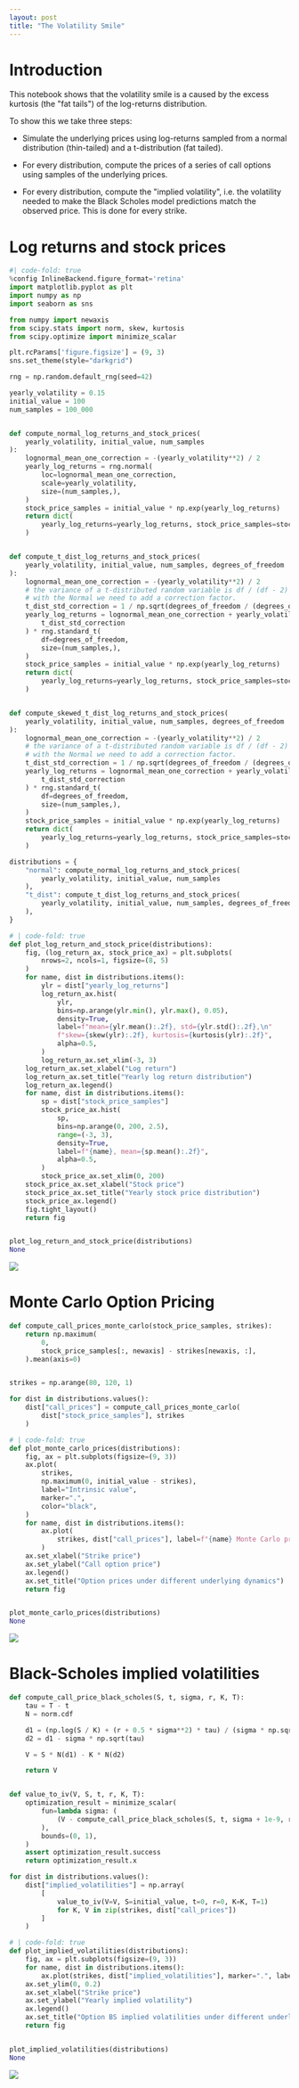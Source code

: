 ```yaml
---
layout: post
title: "The Volatility Smile"
---
```


# Introduction

This notebook shows that the volatility smile is a caused by the excess
kurtosis (the "fat tails") of the log-returns distribution.

To show this we take three steps:

- Simulate the underlying prices using log-returns sampled from a normal
  distribution (thin-tailed) and a t-distribution (fat tailed).

- For every distribution, compute the prices of a series of call options
  using samples of the underlying prices.

- For every distribution, compute the "implied volatility", i.e. the
  volatility needed to make the Black Scholes model predictions match
  the observed price. This is done for every strike.

# Log returns and stock prices

``` python
#| code-fold: true
%config InlineBackend.figure_format='retina'
import matplotlib.pyplot as plt
import numpy as np
import seaborn as sns

from numpy import newaxis
from scipy.stats import norm, skew, kurtosis
from scipy.optimize import minimize_scalar

plt.rcParams['figure.figsize'] = (9, 3)
sns.set_theme(style="darkgrid")

rng = np.random.default_rng(seed=42)
```

``` python
yearly_volatility = 0.15
initial_value = 100
num_samples = 100_000


def compute_normal_log_returns_and_stock_prices(
    yearly_volatility, initial_value, num_samples
):
    lognormal_mean_one_correction = -(yearly_volatility**2) / 2
    yearly_log_returns = rng.normal(
        loc=lognormal_mean_one_correction,
        scale=yearly_volatility,
        size=(num_samples,),
    )
    stock_price_samples = initial_value * np.exp(yearly_log_returns)
    return dict(
        yearly_log_returns=yearly_log_returns, stock_price_samples=stock_price_samples
    )


def compute_t_dist_log_returns_and_stock_prices(
    yearly_volatility, initial_value, num_samples, degrees_of_freedom
):
    lognormal_mean_one_correction = -(yearly_volatility**2) / 2
    # the variance of a t-distributed random variable is df / (df - 2) so to match it
    # with the Normal we need to add a correction factor.
    t_dist_std_correction = 1 / np.sqrt(degrees_of_freedom / (degrees_of_freedom - 2))
    yearly_log_returns = lognormal_mean_one_correction + yearly_volatility * (
        t_dist_std_correction
    ) * rng.standard_t(
        df=degrees_of_freedom,
        size=(num_samples,),
    )
    stock_price_samples = initial_value * np.exp(yearly_log_returns)
    return dict(
        yearly_log_returns=yearly_log_returns, stock_price_samples=stock_price_samples
    )


def compute_skewed_t_dist_log_returns_and_stock_prices(
    yearly_volatility, initial_value, num_samples, degrees_of_freedom
):
    lognormal_mean_one_correction = -(yearly_volatility**2) / 2
    # the variance of a t-distributed random variable is df / (df - 2) so to match it
    # with the Normal we need to add a correction factor.
    t_dist_std_correction = 1 / np.sqrt(degrees_of_freedom / (degrees_of_freedom - 2))
    yearly_log_returns = lognormal_mean_one_correction + yearly_volatility * (
        t_dist_std_correction
    ) * rng.standard_t(
        df=degrees_of_freedom,
        size=(num_samples,),
    )
    stock_price_samples = initial_value * np.exp(yearly_log_returns)
    return dict(
        yearly_log_returns=yearly_log_returns, stock_price_samples=stock_price_samples
    )
```

``` python
distributions = {
    "normal": compute_normal_log_returns_and_stock_prices(
        yearly_volatility, initial_value, num_samples
    ),
    "t_dist": compute_t_dist_log_returns_and_stock_prices(
        yearly_volatility, initial_value, num_samples, degrees_of_freedom=3
    ),
}
```

``` python
# | code-fold: true
def plot_log_return_and_stock_price(distributions):
    fig, (log_return_ax, stock_price_ax) = plt.subplots(
        nrows=2, ncols=1, figsize=(8, 5)
    )
    for name, dist in distributions.items():
        ylr = dist["yearly_log_returns"]
        log_return_ax.hist(
            ylr,
            bins=np.arange(ylr.min(), ylr.max(), 0.05),
            density=True,
            label=f"mean={ylr.mean():.2f}, std={ylr.std():.2f},\n"
            f"skew={skew(ylr):.2f}, kurtosis={kurtosis(ylr):.2f}",
            alpha=0.5,
        )
        log_return_ax.set_xlim(-3, 3)
    log_return_ax.set_xlabel("Log return")
    log_return_ax.set_title("Yearly log return distribution")
    log_return_ax.legend()
    for name, dist in distributions.items():
        sp = dist["stock_price_samples"]
        stock_price_ax.hist(
            sp,
            bins=np.arange(0, 200, 2.5),
            range=(-3, 3),
            density=True,
            label=f"{name}, mean={sp.mean():.2f}",
            alpha=0.5,
        )
        stock_price_ax.set_xlim(0, 200)
    stock_price_ax.set_xlabel("Stock price")
    stock_price_ax.set_title("Yearly stock price distribution")
    stock_price_ax.legend()
    fig.tight_layout()
    return fig


plot_log_return_and_stock_price(distributions)
None
```

![](/assets/images/the-volatility-smile/bf49e3cdb4cda1a633d167383de5fbef7c9c97f7.png)

# Monte Carlo Option Pricing

``` python
def compute_call_prices_monte_carlo(stock_price_samples, strikes):
    return np.maximum(
        0,
        stock_price_samples[:, newaxis] - strikes[newaxis, :],
    ).mean(axis=0)


strikes = np.arange(80, 120, 1)

for dist in distributions.values():
    dist["call_prices"] = compute_call_prices_monte_carlo(
        dist["stock_price_samples"], strikes
    )
```

``` python
# | code-fold: true
def plot_monte_carlo_prices(distributions):
    fig, ax = plt.subplots(figsize=(9, 3))
    ax.plot(
        strikes,
        np.maximum(0, initial_value - strikes),
        label="Intrinsic value",
        marker=".",
        color="black",
    )
    for name, dist in distributions.items():
        ax.plot(
            strikes, dist["call_prices"], label=f"{name} Monte Carlo prices", marker="."
        )
    ax.set_xlabel("Strike price")
    ax.set_ylabel("Call option price")
    ax.legend()
    ax.set_title("Option prices under different underlying dynamics")
    return fig


plot_monte_carlo_prices(distributions)
None
```

![](/assets/images/the-volatility-smile/1361a759ca84aae73e7093ef5f353b23696dfe9d.png)

# Black-Scholes implied volatilities

``` python
def compute_call_price_black_scholes(S, t, sigma, r, K, T):
    tau = T - t
    N = norm.cdf

    d1 = (np.log(S / K) + (r + 0.5 * sigma**2) * tau) / (sigma * np.sqrt(tau))
    d2 = d1 - sigma * np.sqrt(tau)

    V = S * N(d1) - K * N(d2)

    return V


def value_to_iv(V, S, t, r, K, T):
    optimization_result = minimize_scalar(
        fun=lambda sigma: (
            (V - compute_call_price_black_scholes(S, t, sigma + 1e-9, r, K, T)) ** 2
        ),
        bounds=(0, 1),
    )
    assert optimization_result.success
    return optimization_result.x
```

``` python
for dist in distributions.values():
    dist["implied_volatilities"] = np.array(
        [
            value_to_iv(V=V, S=initial_value, t=0, r=0, K=K, T=1)
            for K, V in zip(strikes, dist["call_prices"])
        ]
    )
```

``` python
# | code-fold: true
def plot_implied_volatilities(distributions):
    fig, ax = plt.subplots(figsize=(9, 3))
    for name, dist in distributions.items():
        ax.plot(strikes, dist["implied_volatilities"], marker=".", label=f"{name}")
    ax.set_ylim(0, 0.2)
    ax.set_xlabel("Strike price")
    ax.set_ylabel("Yearly implied volatility")
    ax.legend()
    ax.set_title("Option BS implied volatilities under different underlying dynamics")
    return fig


plot_implied_volatilities(distributions)
None
```

![](/assets/images/the-volatility-smile/c93bfb99c27a4405d70487827f4a16e859aae92f.png)
